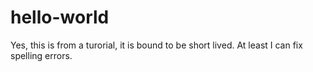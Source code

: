 # hello-world
Yes, this is from a turorial, it is bound to be short lived.
At least I can fix spelling errors.
